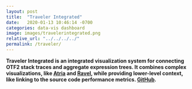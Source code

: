 ```yaml
---
layout: post
title:  "Traveler Integrated"
date:   2020-01-13 10:46:14 -0700
categories: data-vis dashboard
image: images/travelerintegrated.png
relative_url: "../../../../"
permalink: /traveler/
---
```


**Traveler Integrated is an integrated visualization system for connecting OTF2 stack traces and aggregate expression trees. It combines complex visualizations, like [Atria](/people/kawilliams/hpc/data-vis/2020/01/13/atria.html) and [Ravel](http://hdc.cs.arizona.edu/people/kisaacs/), while providing lower-level context, like linking to the source code performance metrics. [GitHub](https://github.com/alex-r-bigelow/traveler-integrated).**
